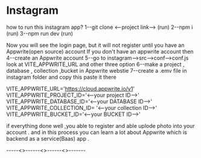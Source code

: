 # Instagram

how to run this instagram app?
1--git clone <--project link-->   (run)
2--npm i (run)
3--npm run dev (run)

Now you will see the login page, but it will not register until you have an Appwrite(open source) account 
If you don't have an appwrite account then
4--create an Appwrite account 
5--go to instagram-->src-->conf-->conf.js   look at VITE_APPWRITE_URL and other three option
6--make a project , database , collection ,bucket in Appwrite webstie
7--create a .emv file in instagram folder and copy this paste it there

VITE_APPWRITE_URL='https://cloud.appwrite.io/v1'
VITE_APPWRITE_PROJECT_ID='<--your project ID-->'
VITE_APPWRITE_DATABASE_ID='<--your DATABASE ID-->'
VITE_APPWRITE_COLLECTION_ID= '<--your collection ID-->'
VITE_APPWRITE_BUCKET_ID='<--your BUCKET ID-->'

if everything done well ,you able to register and able uplode photo into your account .
and in this process you can learn a lot about Appwrite which is backend as a service(Baas) app .

  -----<>------<>------<>-------

